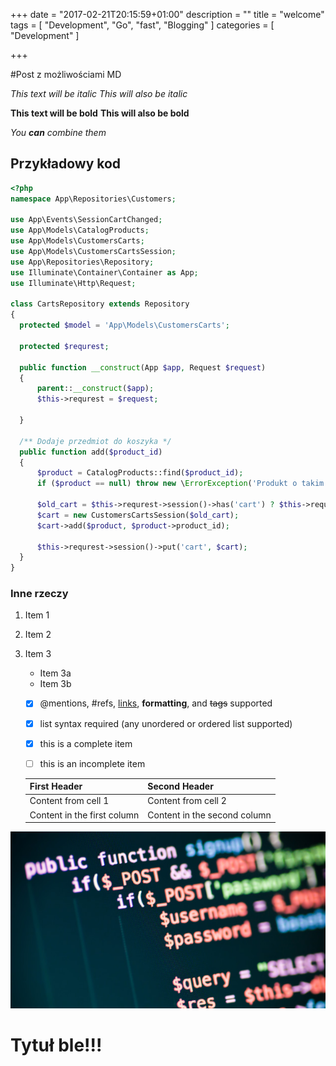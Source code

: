 +++
date = "2017-02-21T20:15:59+01:00"
description = ""
title = "welcome"
tags = [ "Development", "Go", "fast", "Blogging" ]
categories = [ "Development" ]

+++

#Post z możliwościami MD


*This text will be italic*
_This will also be italic_

**This text will be bold**
__This will also be bold__

_You **can** combine them_

  
  ## Przykładowy kod
  ```php
<?php
namespace App\Repositories\Customers;

use App\Events\SessionCartChanged;
use App\Models\CatalogProducts;
use App\Models\CustomersCarts;
use App\Models\CustomersCartsSession;
use App\Repositories\Repository;
use Illuminate\Container\Container as App;
use Illuminate\Http\Request;

class CartsRepository extends Repository
{
    protected $model = 'App\Models\CustomersCarts';

    protected $requrest;

    public function __construct(App $app, Request $request)
    {
        parent::__construct($app);
        $this->requrest = $request;

    }

    /** Dodaje przedmiot do koszyka */
    public function add($product_id)
    {
        $product = CatalogProducts::find($product_id);
        if ($product == null) throw new \ErrorException('Produkt o takim ID nie istenieje');

        $old_cart = $this->requrest->session()->has('cart') ? $this->requrest->session()->get('cart') : null;
        $cart = new CustomersCartsSession($old_cart);
        $cart->add($product, $product->product_id);

        $this->requrest->session()->put('cart', $cart);
    }
}
```

### Inne rzeczy

1. Item 1
2. Item 2
3. Item 3
   * Item 3a
   * Item 3b
   
   
   - [x] @mentions, #refs, [links](), **formatting**, and <del>tags</del> supported
   - [x] list syntax required (any unordered or ordered list supported)
   - [x] this is a complete item
   - [ ] this is an incomplete item
   
   
   
   
   First Header | Second Header
   ------------ | -------------
   Content from cell 1 | Content from cell 2
   Content in the first column | Content in the second column
  
  
  
![Example image](/static/img/coding.jpg)

  # Tytuł ble!!!